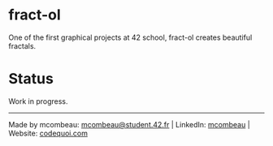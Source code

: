 # fract-ol
One of the first graphical projects at 42 school, fract-ol creates beautiful fractals.

# Status
Work in progress.

---
Made by mcombeau: mcombeau@student.42.fr | LinkedIn: [mcombeau](https://www.linkedin.com/in/mia-combeau-86653420b/) | Website: [codequoi.com](https://www.codequoi.com)
